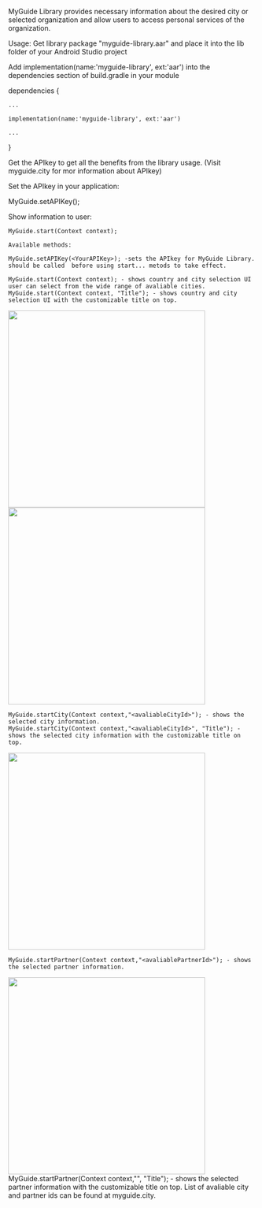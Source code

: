 MyGuide Library provides necessary information about the desired city or selected organization and allow users to access personal services of the organization.
 
 Usage:
 Get library package "myguide-library.aar" and place it into the lib folder of your Android Studio project
 
 Add implementation(name:'myguide-library', ext:'aar') into the dependencies section of build.gradle in your module
 
 dependencies {
 
	...
	
    implementation(name:'myguide-library', ext:'aar')
    
	...
	
 }
 
 Get the APIkey to get all the benefits from the library usage. (Visit myguide.city for mor information about APIkey) 
 
 Set the APIkey in your application:

   MyGuide.setAPIKey(<YourAPIKey>);

Show information to user:

	MyGuide.start(Context context);
	
	Available methods:
	
	MyGuide.setAPIKey(<YourAPIKey>); -sets the APIkey for MyGuide Library. should be called  before using start... metods to take effect.
	
	MyGuide.start(Context context); - shows country and city selection UI user can select from the wide range of avaliable cities.
	MyGuide.start(Context context, "Title"); - shows country and city selection UI with the customizable title on top.
	
<img src="https://user-images.githubusercontent.com/91147646/134476464-7ba509e7-6f18-420b-9bc7-79bf04c1b887.png" width="400">  <img src="https://user-images.githubusercontent.com/91147646/134476930-d5ed6493-6572-4abf-8f25-8ce84aaf64b7.png" width="400">	


	MyGuide.startCity(Context context,"<avaliableCityId>"); - shows the selected city information.
	MyGuide.startCity(Context context,"<avaliableCityId>", "Title"); - shows the selected city information with the customizable title on top.
<img src="https://user-images.githubusercontent.com/91147646/134477195-67350325-d202-493b-bb9a-b5a309c8c3e5.png" width="400">

	MyGuide.startPartner(Context context,"<avaliablePartnerId>"); - shows the selected partner information.
<img src="https://user-images.githubusercontent.com/91147646/134477286-ba760d58-aea5-4110-afd7-08fa9c312550.png" width="400">
	MyGuide.startPartner(Context context,"<avaliablePartnerId>", "Title"); - shows the selected partner information with the customizable title on top.
List of avaliable city and partner ids can be found at myguide.city.
